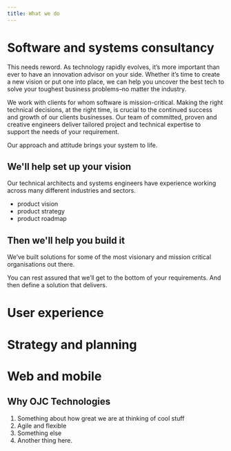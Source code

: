 ```yaml
---
title: What we do
---
```


# Software and systems consultancy

This needs reword.
As technology rapidly evolves, it’s more important than ever to have an innovation advisor on your side. Whether it’s time to create a new vision or put one into place, we can help you uncover the best tech to solve your toughest business problems–no matter the industry.



We work with clients for whom software is mission-critical.
Making the right technical decisions, at the right time, is crucial to the continued success and growth of our clients businesses.
Our team of committed, proven and creative engineers deliver tailored project and technical expertise to support the needs of your requirement.

Our approach and attitude brings your system to life.

## We'll help set up your vision

Our technical architects and systems engineers have experience working across many different industries and sectors.

- product vision
- product strategy
- product roadmap

## Then we'll help you build it

We’ve built solutions for some of the most visionary and mission critical organisations out there.



You can rest assured that we’ll get to the bottom of your requirements. And then define a solution that delivers.


# User experience

# Strategy and planning

# Web and mobile

## Why OJC Technologies

1. Something about how great we are at thinking of cool stuff
2. Agile and flexible
3. Something else
4. Another thing here.
